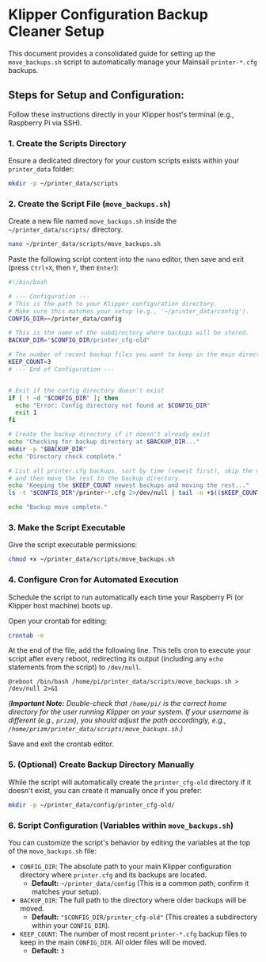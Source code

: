 # Klipper Configuration Backup Cleaner Setup

This document provides a consolidated guide for setting up the `move_backups.sh` script to automatically manage your Mainsail `printer-*.cfg` backups.

## Steps for Setup and Configuration:

Follow these instructions directly in your Klipper host's terminal (e.g., Raspberry Pi via SSH).

### 1. Create the Scripts Directory

Ensure a dedicated directory for your custom scripts exists within your `printer_data` folder:

```bash
mkdir -p ~/printer_data/scripts
```

### 2. Create the Script File (`move_backups.sh`)

Create a new file named `move_backups.sh` inside the `~/printer_data/scripts/` directory.

```bash
nano ~/printer_data/scripts/move_backups.sh
```

Paste the following script content into the `nano` editor, then save and exit (press `Ctrl+X`, then `Y`, then `Enter`):

```bash
#!/bin/bash

# --- Configuration ---
# This is the path to your Klipper configuration directory.
# Make sure this matches your setup (e.g., '~/printer_data/config').
CONFIG_DIR=~/printer_data/config

# This is the name of the subdirectory where backups will be stored.
BACKUP_DIR="$CONFIG_DIR/printer_cfg-old" 

# The number of recent backup files you want to keep in the main directory.
KEEP_COUNT=3
# --- End of Configuration ---


# Exit if the config directory doesn't exist
if [ ! -d "$CONFIG_DIR" ]; then
  echo "Error: Config directory not found at $CONFIG_DIR"
  exit 1
fi

# Create the backup directory if it doesn't already exist
echo "Checking for backup directory at $BACKUP_DIR..."
mkdir -p "$BACKUP_DIR"
echo "Directory check complete."

# List all printer.cfg backups, sort by time (newest first), skip the newest ones,
# and then move the rest to the backup directory.
echo "Keeping the $KEEP_COUNT newest backups and moving the rest..."
ls -t "$CONFIG_DIR"/printer-*.cfg 2>/dev/null | tail -n +$(($KEEP_COUNT + 1)) | xargs -I {} mv {} "$BACKUP_DIR"

echo "Backup move complete."
```

### 3. Make the Script Executable

Give the script executable permissions:

```bash
chmod +x ~/printer_data/scripts/move_backups.sh
```

### 4. Configure Cron for Automated Execution

Schedule the script to run automatically each time your Raspberry Pi (or Klipper host machine) boots up.

Open your crontab for editing:

```bash
crontab -e
```

At the end of the file, add the following line. This tells cron to execute your script after every reboot, redirecting its output (including any `echo` statements from the script) to `/dev/null`.

```
@reboot /bin/bash /home/pi/printer_data/scripts/move_backups.sh > /dev/null 2>&1
```
*(**Important Note:** Double-check that `/home/pi/` is the correct home directory for the user running Klipper on your system. If your username is different (e.g., `prizm`), you should adjust the path accordingly, e.g., `/home/prizm/printer_data/scripts/move_backups.sh`.)*

Save and exit the crontab editor.

### 5. (Optional) Create Backup Directory Manually

While the script will automatically create the `printer_cfg-old` directory if it doesn't exist, you can create it manually once if you prefer:

```bash
mkdir -p ~/printer_data/config/printer_cfg-old/
```

### 6. Script Configuration (Variables within `move_backups.sh`)

You can customize the script's behavior by editing the variables at the top of the `move_backups.sh` file:

* `CONFIG_DIR`: The absolute path to your main Klipper configuration directory where `printer.cfg` and its backups are located.
    * **Default:** `~/printer_data/config` (This is a common path; confirm it matches your setup).
* `BACKUP_DIR`: The full path to the directory where older backups will be moved.
    * **Default:** `"$CONFIG_DIR/printer_cfg-old"` (This creates a subdirectory within your `CONFIG_DIR`).
* `KEEP_COUNT`: The number of most recent `printer-*.cfg` backup files to keep in the main `CONFIG_DIR`. All older files will be moved.
    * **Default:** `3`
